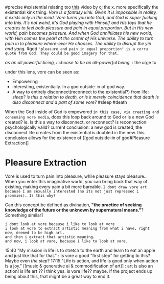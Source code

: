 #precise #existential 
relating too [this](https://www.youtube.com/watch?v=GZg_36utl2w&ab_channel=CJTheX) video by cj the x. more specifically the existential kink thing.
*Vore is a fantasy kink. Given it is impossible in reality, it exists only in the mind. Vore turns you into God, and God is super fucking into this. It's not weird, it's God playing with Himself and His toys that he creates to feel both pleasure and pain in equal proportion. But in His new world, pain becomes pleasure. And when God annihilates his new world, with Him comes the pearl at the center of His universe. The ability to turn pain in to pleasure where-ever He chooses. The ability to disrupt the yin and yang.* #god `"pleasure and pain in equal proportion" is a corru quote from God. They could be good imagery for that.`

*as an all powerful being, i choose to be an all-powerful being.* : the urge to

under this lens, vore can be seen as:
- Empowering
- Interesting, existentially. In a god outside-in of god way.
- A way to entirely disconnect(reconnect to the existential?) from life: *sleep?* *is this a relation to death, or is it merely coincidence that death is also disconnect and a part of some vore?* #sleep #death

When the God inside of God is empowered `in this case, via creating and consuming vore media`, does this loop back around to God or is a new God created? ie. Is this a way to disconnect, or reconnect? Is reconnection psychologically valid?
	 current conclusion: a new god is created, the disconnect life creates from the existential is doubled in the new. this conclusion allows for the existence of [[god outside-in of god#Pleasure Extraction]]

# Pleasure Extraction
Vore is used to turn pain into pleasure, while pleasure stays pleasure.. When you enter this imaginative world, you can bring back that way of existing, making every pain a bit more bareable. `I dont draw vore art because I am sexually interested (no its not just repressed i prommies). Is this why?`

Can this concept be defined as divination, **"the practice of seeking knowledge of the future or the unknown by supernatural means."**? Something similar?




```
i dont look at vore because i like to look at vore
i look at vore to extract artistic meaning from what i have, right now, deemed to be high art.
and then i extract that artistic meaning.
and now, i look at vore, because i like to look at vore.
```
15:40 "My mission in life is to stretch to the earth and learn to eat an apple and just like that for that." : Is vore a good "first step" for getting to this? Maybe even *the step*?
17:15 "Life is action, and life is good only when action is a joy." [[music & generative ai & commodification of art]] : art is also an action! is life art ?? i think yes. is vore life?? maybe.
If the project ends up being about this, that might be a great way to end it.
